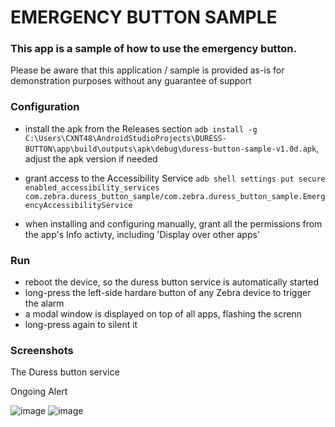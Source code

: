 # EMERGENCY BUTTON SAMPLE

### This app is a sample of how to use the emergency button. 

Please be aware that this application / sample is provided as-is for demonstration purposes without any guarantee of support

### Configuration
- install the apk from the Releases section
    ```adb install -g C:\Users\CXNT48\AndroidStudioProjects\DURESS-BUTTON\app\build\outputs\apk\debug\duress-button-sample-v1.0d.apk```, adjust the apk version if needed

- grant access to the Accessibility Service
    ```adb shell settings put secure enabled_accessibility_services com.zebra.duress_button_sample/com.zebra.duress_button_sample.EmergencyAccessibilityService```

- when installing and configuring manually, grant all the permissions from the app's Info activty, including 'Display over other apps'

### Run
- reboot the device, so the duress button service is automatically started
- long-press the left-side hardare button of any Zebra device to trigger the alarm
- a modal window is displayed on top of all apps, flashing the screnn
- long-press again to silent it

### Screenshots

The Duress button service

Ongoing Alert

![image](https://github.com/NDZL/DURESS-BUTTON-SAMPLE/assets/11386676/8e1d3da8-bdbf-4c74-8bee-040e70288d2e)
![image](https://github.com/NDZL/DURESS-BUTTON-SAMPLE/assets/11386676/e1f164ae-d0a0-49fc-8987-ba29e206d9e0)



